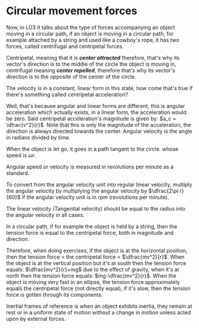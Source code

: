 
# Circular movement forces

Now, in LO3 it talks about the type of forces accompanying an object moving in a circular path, if an object is moving in a circular path, for example attached by a string and used like a cowboy's rope, it has two forces, called centrifugal and centripetal forces. 

Centripetal, meaning that it is ***center attracted*** therefore, that's why its vector's direction is to the middle of the circle the object is moving in, centrifugal meaning ***center repelled***, therefore that's why its vector's direction is to the opposite of the center of the circle.

The velocity is in a constant, linear form in this state, how come that's true if there's something called centripetal acceleration?

Well, that's because angular and linear forms are different, this is angular acceleration which actually exists, in a linear form, the acceleration would be zero.
Said centripetal acceleration's magnitude is given by: $a_c = \dfrac{v^2}{r}$. Note that this is only the magnitude of the acceleration, the direction is always directed towards the center.
Angular velocity is the angle in radians divided by time.

When the object is let go, it goes in a path tangent to the circle. whose speed is $\omega r$.

Angular speed or velocity is measured in revolutions per minute as a standard.

To convert from the angular velocity unit into regular linear velocity, multiply the angular velocity by multiplying the angular velocity by $\dfrac{2\pi r}{60}$ if the angular velocity unit is in rpm (revolutions per minute).

The linear velocity (Tangential velocity) should be equal to the radius into the angular velocity in all cases.

In a circular path, if for example the object is held by a string, then the tension force is equal to the centripetal force, both in magnitude and direction.

Therefore, when doing exercises, if the object is at the horizontal position, then the tension force = the centripetal force = $\dfrac{mv^2}{r}$. When the object is at the vertical position but it's at south then the tension force equals: $\dfrac{mv^2}{r}+mg$ due to the effect of gravity, when it's at north then the tension force equals: $mg-\dfrac{mv^2}{r}$. When the object is moving very fast in an ellipse, the tension force approximately equals the centripetal force (not directly equal), if it's slow, then the tension force is gotten through its components. 

Inertial frames of reference is when an object exhibits inertia, they remain at rest or in a uniform state of motion without a change in motion unless acted upon by external forces.
 
